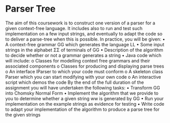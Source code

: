 # Parser Tree
The aim of this coursework is to construct one version of a parser for a given context-free
language. It includes also to run and test such implementation on a few input strings, and
eventually to adapt the code so to deliver a parse-tree when this is possible.
In practice, you will be given:
• A context-free grammar GG which generates the language LL
• Some input strings in the alphabet ΣΣ of terminals of GG
• Description of the algorithm to decide whether or not a grammar generates a string
• Java code which will include:
o Classes for modelling context free grammars and their associated
components
o Classes for producing and displaying parse trees
o An interface IParser to which your code must conform
o A skeleton class Parser which you can start modifying with your own code
o An interactive script which demos the code
By the end of the full duration of the assignment you will have undertaken the following
tasks:
• Transform GG into Chomsky Normal Form
• Implement the algorithm that we provide to you to determine whether a given
string ww is generated by GG
• Run your implementation on the example strings as evidence for testing
• Write code to adapt your implementation of the algorithm to produce a parse tree
for the given strings

